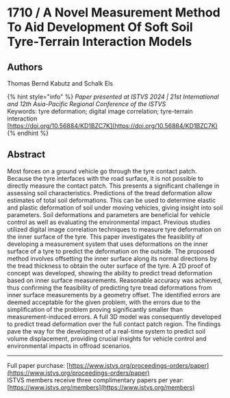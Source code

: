 # 1710 / A Novel Measurement Method To Aid Development Of Soft Soil Tyre-Terrain Interaction Models

## Authors
Thomas Bernd Kabutz and Schalk Els

{% hint style="info" %}
*Paper presented at ISTVS 2024 | 21st International and 12th Asia-Pacific Regional Conference of the ISTVS*  
Keywords: tyre deformation; digital image correlation; tyre-terrain interaction  
[https://doi.org/10.56884/KD1BZC7K](https://doi.org/10.56884/KD1BZC7K)  
{% endhint %}

## Abstract
Most forces on a ground vehicle go through the tyre contact patch. Because the tyre interfaces with the road surface, it is not possible to directly measure the contact patch. This presents a significant challenge in assessing soil characteristics. Predictions of the tread deformation allow estimates of total soil deformations. This can be used to determine elastic and plastic deformation of soil under moving vehicles, giving insight into soil parameters. Soil deformations and parameters are beneficial for vehicle control as well as evaluating the environmental impact. Previous studies utilized digital image correlation techniques to measure tyre deformation on the inner surface of the tyre. This paper investigates the feasibility of developing a measurement system that uses deformations on the inner surface of a tyre to predict the deformation on the outside. The proposed method involves offsetting the inner surface along its normal directions by the tread thickness to obtain the outer surface of the tyre. A 2D proof of concept was developed, showing the ability to predict tread deformation based on inner surface measurements. Reasonable accuracy was achieved, thus confirming the feasibility of predicting tyre tread deformations from inner surface measurements by a geometry offset. The identified errors are deemed acceptable for the given problem, with the errors due to the simplification of the problem proving significantly smaller than measurement-induced errors. A full 3D model was consequently developed to predict tread deformation over the full contact patch region. The findings pave the way for the development of a real-time system to predict soil volume displacement, providing crucial insights for vehicle control and environmental impacts in offroad scenarios.

-----  
Full paper purchase: [https://www.istvs.org/proceedings-orders/paper](https://www.istvs.org/proceedings-orders/paper)  
ISTVS members receive three complimentary papers per year: [https://www.istvs.org/members](https://www.istvs.org/members)